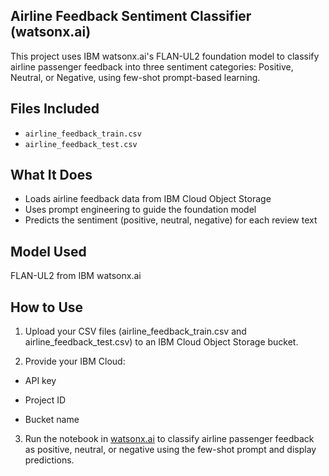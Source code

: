 ## Airline Feedback Sentiment Classifier (watsonx.ai)

This project uses IBM watsonx.ai's FLAN-UL2 foundation model to classify airline passenger feedback into three sentiment categories:
Positive, Neutral, or Negative, using few-shot prompt-based learning.

## Files Included
- `airline_feedback_train.csv`
- `airline_feedback_test.csv`

## What It Does
- Loads airline feedback data from IBM Cloud Object Storage
- Uses prompt engineering to guide the foundation model
- Predicts the sentiment (positive, neutral, negative) for each review text

## Model Used
FLAN-UL2 from IBM watsonx.ai

## How to Use
1. Upload your CSV files (airline_feedback_train.csv and airline_feedback_test.csv) to an IBM Cloud Object Storage bucket.

2. Provide your IBM Cloud:

  - API key
         
  - Project ID
         
  - Bucket name
         
3. Run the notebook in [watsonx.ai](https://dataplatform.cloud.ibm.com) to classify airline passenger feedback as positive, neutral, or negative using the few-shot prompt and display predictions.
